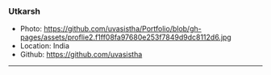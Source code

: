 ### Utkarsh 
- Photo: https://github.com/uvasistha/Portfolio/blob/gh-pages/assets/proflie2.f1ff08fa97680e253f7849d9dc8112d6.jpg
- Location: India
- Github: https://github.com/uvasistha
***

